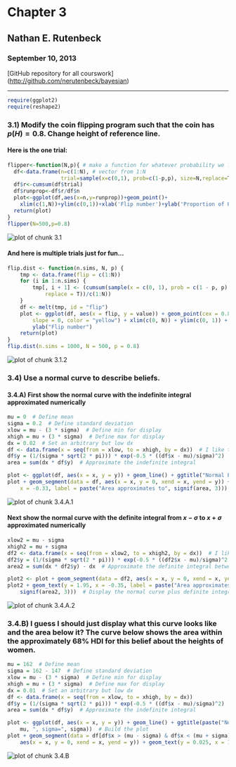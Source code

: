 Chapter 3
========================================================

## Nathan E. Rutenbeck
### September 10, 2013
[GitHub repository for all courswork] (http://github.com/nerutenbeck/bayesian)

--------------------------------------------------------


```r
require(ggplot2)
require(reshape2)
```



### 3.1) Modify the coin flipping program such that the coin has $p(H)=0.8$. Change height of reference line.

#### Here is the one trial:


```r
flipper<-function(N,p){ # make a function for whatever probability we like
  df<-data.frame(n=c(1:N), # vector from 1:N
                 trial=sample(x=c(0,1), prob=c(1-p,p), size=N,replace=T)) # Define Boolean sample
  df$r<-cumsum(df$trial)
  df$runprop<-df$r/df$n
  plot<-ggplot(df,aes(x=n,y=runprop))+geom_point()+
    xlim(c(1,N))+ylim(c(0,1))+xlab('Flip number')+ylab('Proportion of Heads')+geom_abline(intercept=p,slope=0,lty=3)
  return(plot)
}
flipper(N=500,p=0.8)
```

![plot of chunk 3.1](figure/3.1.png) 


#### And here is multiple trials just for fun...


```r
flip.dist <- function(n.sims, N, p) {
    tmp <- data.frame(flip = c(1:N))
    for (i in 1:n.sims) {
        tmp[, i + 1] <- (cumsum(sample(x = c(0, 1), prob = c(1 - p, p), size = N, 
            replace = T))/c(1:N))
    }
    df <- melt(tmp, id = "flip")
    plot <- ggplot(df, aes(x = flip, y = value)) + geom_point(cex = 0.8) + geom_abline(intercept = p, 
        slope = 0, color = "yellow") + xlim(c(0, N)) + ylim(c(0, 1)) + xlab("Proportion of Heads") + 
        ylab("Flip number")
    return(plot)
}
flip.dist(n.sims = 1000, N = 500, p = 0.8)
```

![plot of chunk 3.1.2](figure/3.1.2.png) 


### 3.4) Use a normal curve to describe beliefs.

#### 3.4.A) First show the normal curve with the indefinite integral approximated numerically


```r
mu = 0  # Define mean
sigma = 0.2  # Define standard deviation
xlow = mu - (3 * sigma)  # Define min for display
xhigh = mu + (3 * sigma)  # Define max for display
dx = 0.02  # Set an arbitrary but low dx
df <- data.frame(x = seq(from = xlow, to = xhigh, by = dx))  # I like to work with dataframes when possible. Define x values
df$y = (1/(sigma * sqrt(2 * pi))) * exp(-0.5 * ((df$x - mu)/sigma)^2)  # Define y values
area = sum(dx * df$y)  # Approximate the indefinite integral

plot <- ggplot(df, aes(x = x, y = y)) + geom_line() + ggtitle("Normal PDF: mu=0, sigma=0.2")  # Build the plot
plot + geom_segment(data = df, aes(x = x, y = 0, xend = x, yend = y)) + geom_text(y = 1.95, 
    x = -0.33, label = paste("Area approximates to", signif(area, 3)))  # Display the normal curve plus indefinite integral
```

![plot of chunk 3.4.A.1](figure/3.4.A.1.png) 


#### Next show the normal curve with the definite integral from $x-\sigma$ to $x+\sigma$ approximated numerically


```r
xlow2 = mu - sigma
xhigh2 = mu + sigma
df2 <- data.frame(x = seq(from = xlow2, to = xhigh2, by = dx))  # I like to work with dataframes when possible. Define x values
df2$y = (1/(sigma * sqrt(2 * pi))) * exp(-0.5 * ((df2$x - mu)/sigma)^2)  # Define y values
area2 = sum(dx * df2$y) - dx  # Approximate the definite integral between mu-sigma and mu+sigma

plot2 <- plot + geom_segment(data = df2, aes(x = x, y = 0, xend = x, yend = y))  # Build the plot
plot2 + geom_text(y = 1.95, x = -0.35, label = paste("Area approximates to", 
    signif(area2, 3)))  # Display the normal curve plus definite integral
```

![plot of chunk 3.4.A.2](figure/3.4.A.2.png) 


### 3.4.B) I guess I should just display what this curve looks like and the area below it? The curve below shows the area within the approximately 68% HDI for this belief about the heights of women.


```r
mu = 162  # Define mean
sigma = 162 - 147  # Define standard deviation
xlow = mu - (3 * sigma)  # Define min for display
xhigh = mu + (3 * sigma)  # Define max for display
dx = 0.01  # Set an arbitrary but low dx
df <- data.frame(x = seq(from = xlow, to = xhigh, by = dx))
df$y = (1/(sigma * sqrt(2 * pi))) * exp(-0.5 * ((df$x - mu)/sigma)^2)  # Define y values
area = sum(dx * df$y)  # Approximate the indefinite integral

plot <- ggplot(df, aes(x = x, y = y)) + geom_line() + ggtitle(paste("Normal PDF: mu=", 
    mu, ", sigma=", sigma))  # Build the plot
plot + geom_segment(data = df[df$x > (mu - sigma) & df$x < (mu + sigma), ], 
    aes(x = x, y = 0, xend = x, yend = y)) + geom_text(y = 0.025, x = 135, label = "Area approximates to 0.68")  # Display the normal curve plus indefinite integral
```

![plot of chunk 3.4.B](figure/3.4.B.png) 

